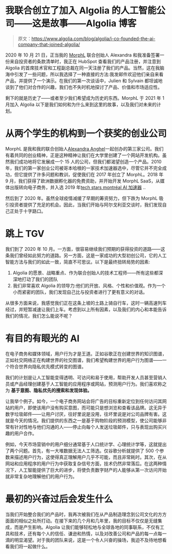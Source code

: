 # 我联合创立了加入 Algolia 的人工智能公司——这是故事——Algolia 博客

> 原文：<https://www.algolia.com/blog/algolia/i-co-founded-the-ai-company-that-joined-algolia/>

2020 年 10 月 21 日，正当我的 [MorphL](https://morphl.io/) 联合创始人 Alexandra 和我准备签署一份来自投资者的条款清单时，我正在 HubSpot 查看我们的产品注册，并注意到 Algolia 的首席技术官和工程副总裁在同一天注册了我们的产品。当然，这在我脑海中引发了一些问题，所以我选择了一种直接的方法:我发邮件欢迎他们亲自来看产品，并提供了一个演示。在我们的第一次谈话中，Julien 和 Sylvain 都坦诚地谈到了他们对合作的兴趣，我们也不失时机地探讨了产品、价值和市场适应性。

剩下的就是历史了——或者至少我们希望成为历史的东西。MorphL 于 2021 年 1 月加入 Algolia 以下是我们如何和为什么来到这里的故事，以及我们对未来的计划。

# [](#from-two-student-agency-to-an-award-winning-startup%c2%a0)从两个学生的机构到一个获奖的创业公司

MorphL 是我和我的联合创始人[Alexandra Anghel](https://www.linkedin.com/in/alexandraanghel/?originalSubdomain=ro)一起创办的第三家公司。我们有着共同的创业精神，正是这种精神让我们在大学里创建了一个网站开发机构。虽然我们成功地将它发展成一个 15 人的公司，但我们都渴望创造一个产品。2010 年，我们的第一家创业公司被哥本哈根的一家技术加速器选中，尽管它并不完全成功，但它提供了许多问题和教训，促使我们在 2017 年创立了 MorphL。2018 年 9 月，我们获得了欧洲数据孵化器的免费资助，并开始开发 MorphL SaaS，从媒体出版转向电子商务，并入选 2019 年[tech stars montréal AI 加速器](https://www.techstars.com/accelerators/montreal-ai) ..

然后到了 2020 年。虽然全球疫情减缓了早期的筹资努力，但下跌为 MorphL 吸引投资者提供了充足的机会。因此，当我们开始与阿尔戈利亚交谈时，我们发现自己正处于十字路口。

# [](#jumping-on-the-tgv)跳上 TGV

我们到了 2020 年 10 月。一方面，很容易继续我们预期的获得投资的道路——这条我们曾经如此努力的道路。另一方面，这是一家成功的大型初创公司，它的人工智能方法与我们的如此一致，简直不可思议。以下是最终扭转局势的因素:

1.  Algolia 的愿景、战略重点、作为联合创始人的技术工程师——所有这些都深深地打动了我们的团队
2.  我们非常喜欢 Algolia 的领导力:他们的开放、风格、个性和价值观。作为一个小而紧密的团队，我们发现自己比与投资者进行了更有意义的对话。

从很多方面来说，我感觉我们正在这条上坡的土路上骑自行车，这时一辆高速列车经过，并短暂减速让我们上车。考虑到以上所有因素，以及我们的内心和本能告诉我们的情况，我们怎么能说不呢？

# [](#ai-with-purpose-and-vision%c2%a0)有目的有眼光的 AI

在电子商务和媒体领域，用户行为才是王道。正如谷歌正在创建世界的知识图谱，正如社交网络正在构建世界的社交图谱，我们希望构建世界的用户行为图谱——一个符合世界向隐私优先模式转变的图谱。

我们的计划是让人工智能变得透明、可访问和易于使用，帮助开发人员甚至营销人员或产品经理创建基于人工智能的应用程序或网站，预测用户行为。我们喜欢称之为 **基于意图、隐私优先的搜索和发现体验。**

让我举个例子。如今，一个电子商务网站会将广告的目标重新定位到任何访问其网站的用户，即使该用户没有购买意图，而可能只是想浏览和查看该品牌。这无异于数字垃圾邮件——让用户讨厌，往好里说是没用，往坏里说是对公司品牌有害。这就是今天的情况。我们提供的东西之一是基于购物阶段的预测模型，使公司能够非常有针对性地与他们沟通的人——停止向每个人发送垃圾邮件，只与表现出购买兴趣的用户合作。

例如，今天市场营销中的用户细分通常基于人口统计学、心理统计学等，这就提出了两个问题。首先，有一大堆数据无法人工筛选。仅谷歌分析就提供了 500 个参数来描述用户行为，这使得真正理解用户几乎不可能，而且非常耗时。其次，在从网站和应用程序的用户行为中获取复杂信号方面，技术仍然非常落后。在这两种情况下，人工智能提供了巨大的进步，将使负责数字财产的人能够从第一次访问开始就非常复杂地理解他们的用户行为。

# [](#what-happens-after-the-initial-excitement%c2%a0)最初的兴奋过后会发生什么

当我们开始整合我们的产品时，我再次被我们在从产品制造理念到公司文化的方方面面的相似之处所打动。在接下来的几个月和几年里，我的目标不仅仅是无缝集成，而是产生影响。Algolia 让我们能够轻松地与全球各地的同事联系，不仅有工具和技术，还有每个人的信任、谦逊和热情，以及对改善公司和产品的每一点每一滴的明显渴望。对于我的团队来说，这是一个令人兴奋的操场，我迫不及待地想看看我们将一起做什么。